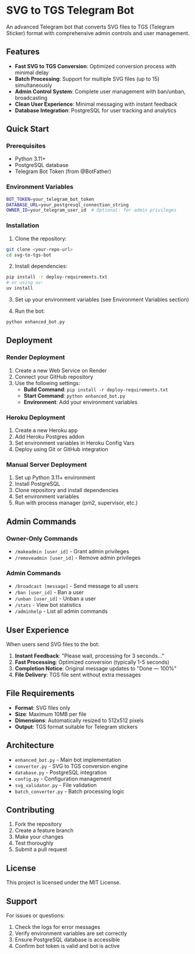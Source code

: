 # SVG to TGS Telegram Bot

An advanced Telegram bot that converts SVG files to TGS (Telegram Sticker) format with comprehensive admin controls and user management.

## Features

- **Fast SVG to TGS Conversion**: Optimized conversion process with minimal delay
- **Batch Processing**: Support for multiple SVG files (up to 15) simultaneously
- **Admin Control System**: Complete user management with ban/unban, broadcasting
- **Clean User Experience**: Minimal messaging with instant feedback
- **Database Integration**: PostgreSQL for user tracking and analytics

## Quick Start

### Prerequisites

- Python 3.11+
- PostgreSQL database
- Telegram Bot Token (from @BotFather)

### Environment Variables

```bash
BOT_TOKEN=your_telegram_bot_token
DATABASE_URL=your_postgresql_connection_string
OWNER_ID=your_telegram_user_id  # Optional: for admin privileges
```

### Installation

1. Clone the repository:
```bash
git clone <your-repo-url>
cd svg-to-tgs-bot
```

2. Install dependencies:
```bash
pip install -r deploy-requirements.txt
# or using uv:
uv install
```

3. Set up your environment variables (see Environment Variables section)

4. Run the bot:
```bash
python enhanced_bot.py
```

## Deployment

### Render Deployment

1. Create a new Web Service on Render
2. Connect your GitHub repository
3. Use the following settings:
   - **Build Command**: `pip install -r deploy-requirements.txt`
   - **Start Command**: `python enhanced_bot.py`
   - **Environment**: Add your environment variables

### Heroku Deployment

1. Create a new Heroku app
2. Add Heroku Postgres addon
3. Set environment variables in Heroku Config Vars
4. Deploy using Git or GitHub integration

### Manual Server Deployment

1. Set up Python 3.11+ environment
2. Install PostgreSQL
3. Clone repository and install dependencies
4. Set environment variables
5. Run with process manager (pm2, supervisor, etc.)

## Admin Commands

### Owner-Only Commands
- `/makeadmin [user_id]` - Grant admin privileges
- `/removeadmin [user_id]` - Remove admin privileges

### Admin Commands
- `/broadcast [message]` - Send message to all users
- `/ban [user_id]` - Ban a user
- `/unban [user_id]` - Unban a user
- `/stats` - View bot statistics
- `/adminhelp` - List all admin commands

## User Experience

When users send SVG files to the bot:

1. **Instant Feedback**: "Please wait, processing for 3 seconds..."
2. **Fast Processing**: Optimized conversion (typically 1-5 seconds)
3. **Completion Notice**: Original message updates to "Done — 100%"
4. **File Delivery**: TGS file sent without extra messages

## File Requirements

- **Format**: SVG files only
- **Size**: Maximum 10MB per file
- **Dimensions**: Automatically resized to 512x512 pixels
- **Output**: TGS format suitable for Telegram stickers

## Architecture

- `enhanced_bot.py` - Main bot implementation
- `converter.py` - SVG to TGS conversion engine
- `database.py` - PostgreSQL integration
- `config.py` - Configuration management
- `svg_validator.py` - File validation
- `batch_converter.py` - Batch processing logic

## Contributing

1. Fork the repository
2. Create a feature branch
3. Make your changes
4. Test thoroughly
5. Submit a pull request

## License

This project is licensed under the MIT License.

## Support

For issues or questions:
1. Check the logs for error messages
2. Verify environment variables are set correctly
3. Ensure PostgreSQL database is accessible
4. Confirm bot token is valid and bot is active